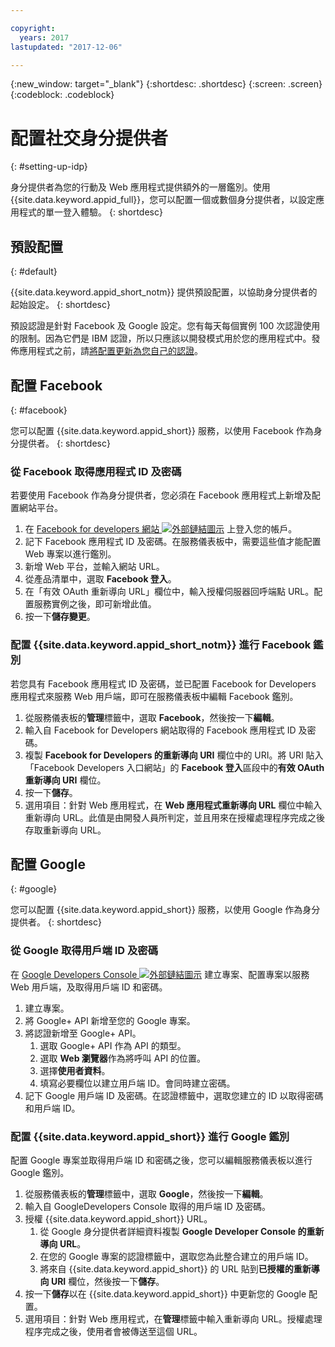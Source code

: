 ```yaml
---

copyright:
  years: 2017
lastupdated: "2017-12-06"

---
```


{:new_window: target="_blank"}
{:shortdesc: .shortdesc}
{:screen: .screen}
{:codeblock: .codeblock}

# 配置社交身分提供者
{: #setting-up-idp}

身分提供者為您的行動及 Web 應用程式提供額外的一層鑑別。使用 {{site.data.keyword.appid_full}}，您可以配置一個或數個身分提供者，以設定應用程式的單一登入體驗。
{: shortdesc}

## 預設配置
{: #default}

{{site.data.keyword.appid_short_notm}} 提供預設配置，以協助身分提供者的起始設定。
{: shortdesc}

預設認證是針對 Facebook 及 Google 設定。您有每天每個實例 100 次認證使用的限制。因為它們是 IBM 認證，所以只應該以開發模式用於您的應用程式中。發佈應用程式之前，請[將配置更新為您自己的認證](/docs/services/appid/identity-providers.html)。


## 配置 Facebook
{: #facebook}

您可以配置 {{site.data.keyword.appid_short}} 服務，以使用 Facebook 作為身分提供者。
{: shortdesc}

### 從 Facebook 取得應用程式 ID 及密碼

若要使用 Facebook 作為身分提供者，您必須在 Facebook 應用程式上新增及配置網站平台。

1. 在 <a href="https://developers.facebook.com/docs/apps/register" target="_blank">Facebook for developers 網站 <img src="../../icons/launch-glyph.svg" alt="外部鏈結圖示"></a> 上登入您的帳戶。
2. 記下 Facebook 應用程式 ID 及密碼。在服務儀表板中，需要這些值才能配置 Web 專案以進行鑑別。
3. 新增 Web 平台，並輸入網站 URL。
4. 從產品清單中，選取 **Facebook 登入**。
5. 在「有效 OAuth 重新導向 URL」欄位中，輸入授權伺服器回呼端點 URL。配置服務實例之後，即可新增此值。
6. 按一下**儲存變更**。


### 配置 {{site.data.keyword.appid_short_notm}} 進行 Facebook 鑑別

若您具有 Facebook 應用程式 ID 及密碼，並已配置 Facebook for Developers 應用程式來服務 Web 用戶端，即可在服務儀表板中編輯 Facebook 鑑別。

1. 從服務儀表板的**管理**標籤中，選取 **Facebook**，然後按一下**編輯**。
2. 輸入自 Facebook for Developers 網站取得的 Facebook 應用程式 ID 及密碼。
3. 複製 **Facebook for Developers 的重新導向 URI** 欄位中的 URI。將 URI 貼入「Facebook Developers 入口網站」的 **Facebook 登入**區段中的**有效 OAuth 重新導向 URI** 欄位。
4. 按一下**儲存**。
5. 選用項目：針對 Web 應用程式，在 **Web 應用程式重新導向 URL** 欄位中輸入重新導向 URL。此值是由開發人員所判定，並且用來在授權處理程序完成之後存取重新導向 URL。


## 配置 Google
{: #google}

您可以配置 {{site.data.keyword.appid_short}} 服務，以使用 Google 作為身分提供者。
{: shortdesc}

### 從 Google 取得用戶端 ID 及密碼

在 <a href="https://developers.google.com/" target="_blank">Google Developers Console <img src="../../icons/launch-glyph.svg" alt="外部鏈結圖示"></a> 建立專案、配置專案以服務 Web 用戶端，及取得用戶端 ID 和密碼。

1. 建立專案。
2. 將 Google+ API 新增至您的 Google 專案。
3. 將認證新增至 Google+ API。
    1. 選取 Google+ API 作為 API 的類型。
    2. 選取 **Web 瀏覽器**作為將呼叫 API 的位置。
    3. 選擇**使用者資料**。
    4. 填寫必要欄位以建立用戶端 ID。會同時建立密碼。
4. 記下 Google 用戶端 ID 及密碼。在認證標籤中，選取您建立的 ID 以取得密碼和用戶端 ID。

### 配置 {{site.data.keyword.appid_short}} 進行 Google 鑑別

配置 Google 專案並取得用戶端 ID 和密碼之後，您可以編輯服務儀表板以進行 Google 鑑別。

1. 從服務儀表板的**管理**標籤中，選取 **Google**，然後按一下**編輯**。
2. 輸入自 GoogleDevelopers Console 取得的用戶端 ID 及密碼。
3. 授權 {{site.data.keyword.appid_short}} URL。
    1. 從 Google 身分提供者詳細資料複製 **Google Developer Console 的重新導向 URL**。
    2. 在您的 Google 專案的認證標籤中，選取您為此整合建立的用戶端 ID。
    3. 將來自 {{site.data.keyword.appid_short}} 的 URL 貼到**已授權的重新導向 URI** 欄位，然後按一下**儲存**。
4. 按一下**儲存**以在 {{site.data.keyword.appid_short}} 中更新您的 Google 配置。
5. 選用項目：針對 Web 應用程式，在**管理**標籤中輸入重新導向 URL。授權處理程序完成之後，使用者會被傳送至這個 URL。
